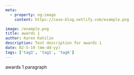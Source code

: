 ```yaml
---
meta:
  - property: og:image
    content: https://case-blog.netlify.com/example.png

image: /example.png
title: awards 1
author: Karen Katilie
description: Test description for awards 1
date: 02-5-19 (mm-dd-yy)
tags: ['tag3', 'tag1', 'tag6']
---
```


<BlogPost>
<p>

<!-- Adding Tags to Vuepress -->
<TagLinks />

awards 1 paragraph

</p>
</BlogPost>
